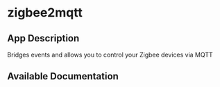 # zigbee2mqtt

## App Description

Bridges events and allows you to control your Zigbee devices via MQTT

## Available Documentation

